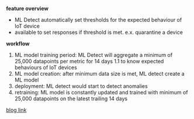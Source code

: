 **feature overview**
- ML Detect automatically set thresholds for the expected behaviour of IoT device
- available to set responses if threshold is met. e.x. quarantine a device

**workflow**
1. ML model training period: ML Detect will aggregate a minimum of 25,000 datapoints per metric for 14 days 
  1.1 to know expected behaviours of IoT devices
2. ML model creation: after minimum data size is met, ML detect create a ML model
3. deployment: ML detect would start to detect anomalies
4. retraining: ML model is constantly updated and trained with minimum of 25,000 datapoints on the latest trailing 14 days





[blog link](https://aws.amazon.com/blogs/iot/ml-detect-for-device-defender/)
